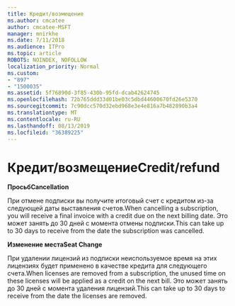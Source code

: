 ```yaml
---
title: Кредит/возмещение
ms.author: cmcatee
author: cmcatee-MSFT
manager: mnirkhe
ms.date: 7/11/2018
ms.audience: ITPro
ms.topic: article
ROBOTS: NOINDEX, NOFOLLOW
localization_priority: Normal
ms.custom:
- "897"
- "1500035"
ms.assetid: 5f76890d-3f85-430b-95fd-dcab42624745
ms.openlocfilehash: 72b765ddd33d01be03c5dbd44600670fd26e5370
ms.sourcegitcommit: 7c90dcc570d32ebd968e3e4e816a7b482890b3a4
ms.translationtype: MT
ms.contentlocale: ru-RU
ms.lasthandoff: 08/13/2019
ms.locfileid: "36389225"
---
```

# <a name="creditrefund"></a><span data-ttu-id="74b63-102">Кредит/возмещение</span><span class="sxs-lookup"><span data-stu-id="74b63-102">Credit/refund</span></span>

<span data-ttu-id="74b63-103">**Просьб**</span><span class="sxs-lookup"><span data-stu-id="74b63-103">**Cancellation**</span></span>
  
<span data-ttu-id="74b63-104">При отмене подписки вы получите итоговый счет с кредитом из-за следующей даты выставления счетов.</span><span class="sxs-lookup"><span data-stu-id="74b63-104">When cancelling a subscription, you will receive a final invoice with a credit due on the next billing date.</span></span> <span data-ttu-id="74b63-105">Это может занять до 30 дней с момента отмены подписки.</span><span class="sxs-lookup"><span data-stu-id="74b63-105">This can take up to 30 days to receive from the date the subscription was cancelled.</span></span>
  
<span data-ttu-id="74b63-106">**Изменение места**</span><span class="sxs-lookup"><span data-stu-id="74b63-106">**Seat Change**</span></span>
  
<span data-ttu-id="74b63-107">При удалении лицензий из подписки неиспользуемое время на этих лицензиях будет применено в качестве кредита для следующего счета.</span><span class="sxs-lookup"><span data-stu-id="74b63-107">When licenses are removed from a subscription, the unused time on these licenses will be applied as a credit on the next bill.</span></span> <span data-ttu-id="74b63-108">Это может занять до 30 дней с момента удаления лицензий.</span><span class="sxs-lookup"><span data-stu-id="74b63-108">This can take up to 30 days to receive from the date the licenses are removed.</span></span>